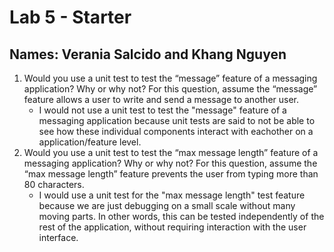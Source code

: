 # Lab 5 - Starter

## Names: Verania Salcido and Khang Nguyen

1. Would you use a unit test to test the “message” feature of a messaging application? Why or why not? For this question, assume the “message” feature allows a user to write and send a message to another user.
   - I would not use a unit test to test the "message" feature of a messaging application because unit tests are said to not be able to see how these individual components interact with eachother on a application/feature level.
2. Would you use a unit test to test the “max message length” feature of a messaging application? Why or why not? For this question, assume the “max message length” feature prevents the user from typing more than 80 characters.
   - I would use a unit test for the "max message length" test feature because we are just debugging on a small scale without many moving parts. In other words, this can be tested independently of the rest of the application, without requiring interaction with the user interface.